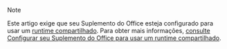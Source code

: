 > [!NOTE]
> Este artigo exige que seu Suplemento do Office esteja configurado para usar um [runtime compartilhado](../testing/runtimes.md#shared-runtime). Para obter mais informações, [consulte Configurar seu Suplemento do Office para usar um runtime compartilhado](../develop/configure-your-add-in-to-use-a-shared-runtime.md).